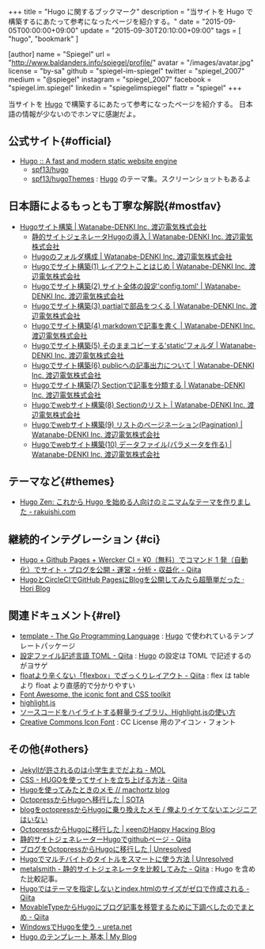 +++
title       = "Hugo に関するブックマーク"
description = "当サイトを Hugo で構築するにあたって参考になったページを紹介する。"
date        = "2015-09-05T00:00:00+09:00"
update      = "2015-09-30T20:10:00+09:00"
tags        = [ "hugo", "bookmark" ]

[author]
name      = "Spiegel"
url       = "http://www.baldanders.info/spiegel/profile/"
avatar    = "/images/avatar.jpg"
license   = "by-sa"
github    = "spiegel-im-spiegel"
twitter   = "spiegel_2007"
medium    = "@spiegel"
instagram = "spiegel_2007"
facebook  = "spiegel.im.spiegel"
linkedin  = "spiegelimspiegel"
flattr    = "spiegel"
+++

当サイトを [Hugo] で構築するにあたって参考になったページを紹介する。
日本語の情報が少ないのでホンマに感謝だよ。

## 公式サイト{#official}

- [Hugo :: A fast and modern static website engine](http://gohugo.io/)
    - [spf13/hugo](https://github.com/spf13/hugo)
    - [spf13/hugoThemes](https://github.com/spf13/hugoThemes) : [Hugo] のテーマ集。スクリーンショットもあるよ

## 日本語によるもっとも丁寧な解説{#mostfav}

- [Hugoサイト構築 | Watanabe-DENKI Inc. 渡辺電気株式会社](http://wdkk.co.jp/lab/hugo/)
    - [静的サイトジェネレータHugoの導入 | Watanabe-DENKI Inc. 渡辺電気株式会社](http://wdkk.co.jp/note/2015/0714-hugo/)
    - [Hugoのフォルダ構成 | Watanabe-DENKI Inc. 渡辺電気株式会社](http://wdkk.co.jp/note/2015/0715-hugo/)
    - [Hugoでサイト構築(1) レイアウトことはじめ | Watanabe-DENKI Inc. 渡辺電気株式会社](http://wdkk.co.jp/note/2015/0731-hugo/)
    - [Hugoでサイト構築(2) サイト全体の設定'config.toml' | Watanabe-DENKI Inc. 渡辺電気株式会社](http://wdkk.co.jp/note/2015/0807-hugo-config/)
    - [Hugoでサイト構築(3) partialで部品をつくる | Watanabe-DENKI Inc. 渡辺電気株式会社](http://wdkk.co.jp/note/2015/0808-hugo-partial/)
    - [Hugoでサイト構築(4) markdownで記事を書く | Watanabe-DENKI Inc. 渡辺電気株式会社](http://wdkk.co.jp/note/2015/0817-hugo-markdown/)
    - [Hugoでサイト構築(5) そのままコピーする'static'フォルダ | Watanabe-DENKI Inc. 渡辺電気株式会社](http://wdkk.co.jp/note/2015/0818-hugo-static/)
    - [Hugoでサイト構築(6) publicへの記事出力について | Watanabe-DENKI Inc. 渡辺電気株式会社](http://wdkk.co.jp/note/2015/0824-hugo-public/)
    - [Hugoでサイト構築(7) Sectionで記事を分類する | Watanabe-DENKI Inc. 渡辺電気株式会社](http://wdkk.co.jp/note/2015/0831-hugo-section/)
    - [Hugoでwebサイト構築(8) Sectionのリスト | Watanabe-DENKI Inc. 渡辺電気株式会社](http://wdkk.co.jp/note/2015/0914-hugo-section/)
    - [Hugoでwebサイト構築(9) リストのページネーション(Pagination) | Watanabe-DENKI Inc. 渡辺電気株式会社](http://wdkk.co.jp/note/2015/0915-hugo-pagination/)
    - [Hugoでwebサイト構築(10) データファイル(パラメータを作る) | Watanabe-DENKI Inc. 渡辺電気株式会社](http://wdkk.co.jp/note/2015/0917-hugo-datafile/)

## テーマなど{#themes}

- [Hugo Zen: これから Hugo を始める人向けのミニマムなテーマを作りました - rakuishi.com](http://rakuishi.com/archives/hugo-zen/)

## 継続的インテグレーション {#ci}

- [Hugo + Github Pages + Wercker CI = ¥0（無料）でコマンド 1 発（自動化）でサイト・ブログを公開・運営・分析・収益化 - Qiita](http://qiita.com/yoheimuta/items/8a619cac356bed89a4c9)
- [HugoとCircleCIでGitHub PagesにBlogを公開してみたら超簡単だった · Hori Blog](http://hori-ryota.com/blog/create-blog-with-hugo-and-circleci/)

## 関連ドキュメント{#rel}

- [template - The Go Programming Language](http://golang.org/pkg/text/template/) : [Hugo] で使われているテンプレートパッケージ
- [設定ファイル記述言語 TOML - Qiita](http://qiita.com/b4b4r07/items/77c327742fc2256d6cbe) : [Hugo] の設定は TOML で記述するのがヨサゲ
- [floatより辛くない「flexbox」でざっくりレイアウト - Qiita](http://qiita.com/hashrock/items/939684b9207dbab1d59e) : flex は table より float より直感的で分かりやすい
- [Font Awesome, the iconic font and CSS toolkit](https://fortawesome.github.io/Font-Awesome/)
- [highlight.js](https://highlightjs.org/)
- [ソースコードをハイライトする軽量ライブラリ、Highlight.jsの使い方](http://syncer.jp/how-to-use-highlightjs)
- [Creative Commons Icon Font](http://cc-icons.github.io/) : CC License 用のアイコン・フォント

## その他{#others}

- [Jekyllが許されるのは小学生までだよね - MOL](http://t32k.me/mol/log/hugo/)
- [CSS - HUGOを使ってサイトを立ち上げる方法 - Qiita](http://qiita.com/syui/items/869538099551f24acbbf)
- [Hugoを使ってみたときのメモ // machortz blog](http://machortz.github.io/posts/usinghugo/)
- [OctopressからHugoへ移行した | SOTA](http://deeeet.com/writing/2014/12/25/hugo/)
- [blogをoctopressからHugoに乗り換えたメモ / 俺よりイケてないエンジニアはいない](http://blog.jigyakkuma.org/2015/02/11/hugo/)
- [OctopressからHugoに移行した | κeenのHappy Hacκing Blog](http://keens.github.io/blog/2014/12/30/migration-from-octopress-to-hugo/)
- [静的サイトジェネレーターHugoでgithubページ - Qiita](http://qiita.com/kmry@github/items/01f68550880dcc6d01fe)
- [ブログをOctopressからHugoに移行した | Unresolved](http://yet.unresolved.xyz/blog/2015/01/04/migrate-blog-to-hugo-from-octopress/)
- [Hugoでマルチバイトのタイトルをスマートに使う方法 | Unresolved](http://yet.unresolved.xyz/blog/2015/01/07/how-to-use-multibyte-title-in-hugo/)
- [metalsmith - 静的サイトジェネレータを比較してみた - Qiita](http://qiita.com/tamano/items/d3be25027c9b80bbfb7a) : Hugo を含めた比較記事。
- [Hugoではテーマを指定しないとindex.htmlのサイズがゼロで作成される - Qiita](http://qiita.com/kakkyz81/items/75bcaace6bcaa38373ba)
- [MovableTypeからHugoにブログ記事を移管するために下調べしたのでまとめ - Qiita](http://qiita.com/DQNEO/items/7c05252fa434c861d938)
- [WindowsでHugoを使う - ureta.net](http://ureta.net/2015/05/hugo-on-windows/)
- [Hugo のテンプレート 基本 | My Blog](http://takunagai.github.io/post/hugo/template/)

[Hugo]: http://gohugo.io/ "Hugo :: A fast and modern static website engine"
